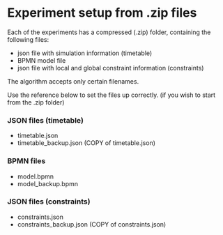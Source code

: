 # Experiment setup from .zip files

Each of the experiments has a compressed (.zip) folder, containing the following files:
- json file with simulation information (timetable)
- BPMN model file
- json file with local and global constraint information (constraints)

The algorithm accepts only certain filenames.

Use the reference below to set the files up correctly. (if you wish to start from the .zip folder)

### JSON files (timetable)
- timetable.json
- timetable_backup.json (COPY of timetable.json)


### BPMN files
- model.bpmn
- model_backup.bpmn


### JSON files (constraints)
- constraints.json
- constraints_backup.json (COPY of constraints.json)